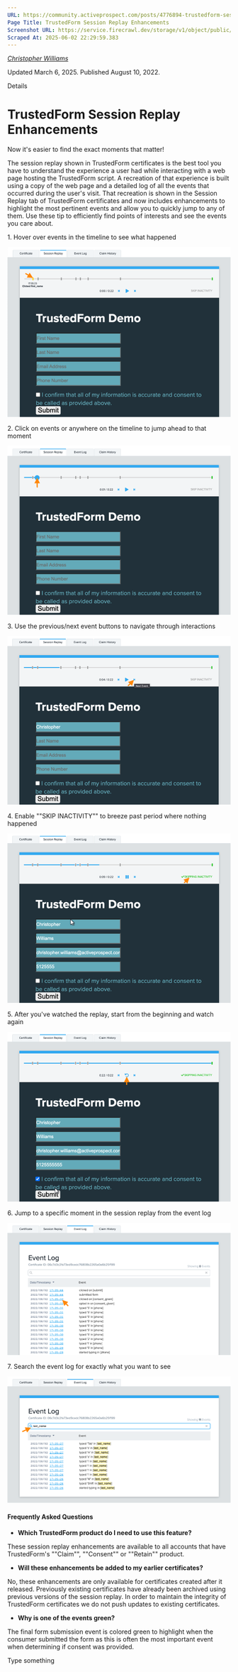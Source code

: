 ```yaml
---
URL: https://community.activeprospect.com/posts/4776894-trustedform-session-replay-enhancements
Page Title: TrustedForm Session Replay Enhancements
Screenshot URL: https://service.firecrawl.dev/storage/v1/object/public/media/screenshot-0673cd1f-8106-4025-b1b9-76a8db8ea27c.png
Scraped At: 2025-06-02 22:29:59.383
---
```



[_Christopher Williams_](https://community.activeprospect.com/memberships/7846678-christopher-williams)

Updated March 6, 2025. Published August 10, 2022.

Details

# TrustedForm Session Replay Enhancements

Now it's easier to find the exact moments that matter!

The session replay shown in TrustedForm certificates is the best tool you have to understand the experience a user had while interacting with a web page hosting the TrustedForm script. A recreation of that experience is built using a copy of the web page and a detailed log of all the events that occurred during the user's visit. That recreation is shown in the Session Replay tab of TrustedForm certificates and now includes enhancements to highlight the most pertinent events and allow you to quickly jump to any of them. Use these tip to efficiently find points of interests and see the events you care about.

1\. Hover over events in the timeline to see what happened

![](images/image-1.png)

2\. Click on events or anywhere on the timeline to jump ahead to that moment

![](images/image-2.png)

3\. Use the previous/next event buttons to navigate through interactions

![](images/image-3.png)

4\. Enable ""SKIP INACTIVITY"" to breeze past period where nothing happened

![](images/image-4.png)

5\. After you've watched the replay, start from the beginning and watch again

![](images/image-5.png)

6\. Jump to a specific moment in the session replay from the event log

![](images/image-6.png)

7\. Search the event log for exactly what you want to see

![](images/image-7.png)

#### Frequently Asked Questions

- **Which TrustedForm product do I need to use this feature?**

These session replay enhancements are available to all accounts that have TrustedForm's ""Claim"", ""Consent"" or ""Retain"" product.
- **Will these enhancements be added to my earlier certificates?**

No, these enhancements are only available for certificates created after it released. Previously existing certificates have already been archived using previous versions of the session replay. In order to maintain the integrity of TrustedForm certificates we do not push updates to existing certificates.
- **Why is one of the events green?**

The final form submission event is colored green to highlight when the consumer submitted the form as this is often the most important event when determining if consent was provided.

Type something
